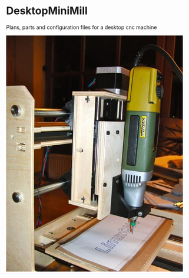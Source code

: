 DesktopMiniMill
===============

Plans, parts and configuration files for a desktop cnc machine

![](DMM.jpg)

